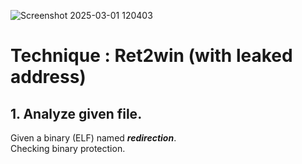 ![Screenshot 2025-03-01 120403](https://github.com/user-attachments/assets/a35642a4-a783-4b29-b56f-9686cba986ec)

# Technique : Ret2win (with leaked address)

## 1. Analyze given file.
Given a binary (ELF) named _**redirection**_. \
Checking binary protection.
```bash

```

